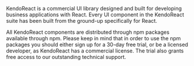 KendoReact is a commercial UI library designed and built for developing business applications with React. Every UI component in the KendoReact suite has been built from the ground-up specifically for React.

All KendoReact components are distributed through npm packages available through npm. Please keep in mind that in order to use the npm packages you should either sign up for a 30-day free trial, or be a licensed developer, as KendoReact has a commercial license. The trial also grants free access to our outstanding technical support.
